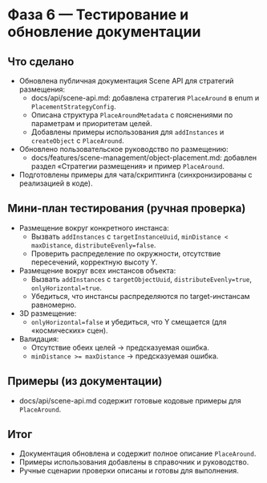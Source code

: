 # Фаза 6 — Тестирование и обновление документации

## Что сделано
- Обновлена публичная документация Scene API для стратегий размещения:
  - docs/api/scene-api.md: добавлена стратегия `PlaceAround` в enum и `PlacementStrategyConfig`.
  - Описана структура `PlaceAroundMetadata` с пояснениями по параметрам и приоритетам целей.
  - Добавлены примеры использования для `addInstances` и `createObject` с `PlaceAround`.
- Обновлено пользовательское руководство по размещению:
  - docs/features/scene-management/object-placement.md: добавлен раздел «Стратегии размещения» и пример `PlaceAround`.
- Подготовлены примеры для чата/скриптинга (синхронизированы с реализацией в коде).

## Мини-план тестирования (ручная проверка)
- Размещение вокруг конкретного инстанса:
  - Вызвать `addInstances` c `targetInstanceUuid`, `minDistance < maxDistance`, `distributeEvenly=false`.
  - Проверить распределение по окружности, отсутствие пересечений, корректную высоту Y.
- Размещение вокруг всех инстансов объекта:
  - Вызвать `addInstances` c `targetObjectUuid`, `distributeEvenly=true`, `onlyHorizontal=true`.
  - Убедиться, что инстансы распределяются по target-инстансам равномерно.
- 3D размещение:
  - `onlyHorizontal=false` и убедиться, что Y смещается (для «космических» сцен).
- Валидация:
  - Отсутствие обеих целей → предсказуемая ошибка.
  - `minDistance >= maxDistance` → предсказуемая ошибка.

## Примеры (из документации)
- docs/api/scene-api.md содержит готовые кодовые примеры для `PlaceAround`.

## Итог
- Документация обновлена и содержит полное описание `PlaceAround`.
- Примеры использования добавлены в справочник и руководство.
- Ручные сценарии проверки описаны и готовы для выполнения.
